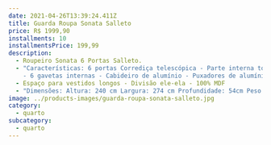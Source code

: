 ```yaml
---
date: 2021-04-26T13:39:24.411Z
title: Guarda Roupa Sonata Salleto
price: R$ 1999,90
installments: 10
installmentsPrice: 199,99
description:
  - Roupeiro Sonata 6 Portas Salleto.
  - "Características: 6 portas Corrediça telescópica - Parte interna toda branca
    - 6 gavetas internas - Cabideiro de alumínio - Puxadores de alumínio"
  - Espaço para vestidos longos - Divisão ele-ela - 100% MDF
  - "Dimensões: Altura: 240 cm Largura: 274 cm Profundidade: 54cm Peso: 249 kg"
image: ../products-images/guarda-roupa-sonata-salleto.jpg
category:
  - quarto
subcategory:
  - quarto
---
```

